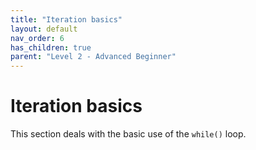 ```yaml
---
title: "Iteration basics"
layout: default
nav_order: 6
has_children: true
parent: "Level 2 - Advanced Beginner"
---
```


# Iteration basics

This section deals with the basic use of the `while()` loop.

